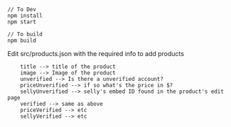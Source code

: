 ```
// To Dev
npm install
npm start

// To build
npm build
```

Edit src/products.json with the required info to add products

```
    title --> title of the product
    image --> Image of the product
    unverified --> Is there a unverified account?
    priceUnverified --> if so what's the price in $?
    sellyUnverified --> selly's embed ID found in the product's edit page
    verified --> same as above
    priceVerified --> etc
    sellyVerified --> etc
```
